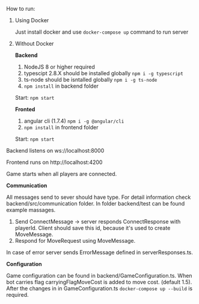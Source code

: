 
How to run:

1. Using Docker

    Just install docker and use `docker-compose up` command to run server

2. Without Docker

    **Backend**  
    1. NodeJS 8 or higher required  
    2. typescipt 2.8.X should be installed globally  `npm i -g typescript` 
    3. ts-node should be isntalled globally `npm i -g ts-node`
    4. `npm install` in backend folder

    Start:  `npm start`

     **Fronted**
     1. angular cli (1.7.4)  `npm i -g @angular/cli`
     2. `npm install` in frontend folder

    Start: `npm start`


Backend listens on ws://localhost:8000

Frontend runs on http://localhost:4200

Game starts when all players are connected.


**Communication**

All messages send to sever should have type. For detail information check backend/src/communication folder.
In folder backend/test can be found example massages.

1. Send ConnectMessage -> server responds ConnectResponse with playerId. 
Client should save this id, because it's used to create MoveMessage.
2. Respond for MoveRequest using MoveMessage.

In case of error server sends ErrorMessage defined in serverResponses.ts.

**Configuration**

Game configuration can be found in backend/GameConfiguration.ts. When bot carries flag carryingFlagMoveCost is added to move cost.  (default  1.5). After the changes in in GameConfiguration.ts `docker-compose up --build` is required.
